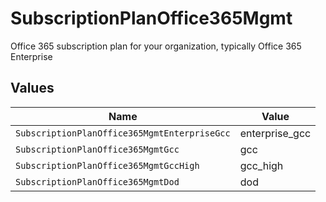 # SubscriptionPlanOffice365Mgmt

Office 365 subscription plan for your organization, typically Office 365 Enterprise


## Values

| Name                                         | Value                                        |
| -------------------------------------------- | -------------------------------------------- |
| `SubscriptionPlanOffice365MgmtEnterpriseGcc` | enterprise_gcc                               |
| `SubscriptionPlanOffice365MgmtGcc`           | gcc                                          |
| `SubscriptionPlanOffice365MgmtGccHigh`       | gcc_high                                     |
| `SubscriptionPlanOffice365MgmtDod`           | dod                                          |